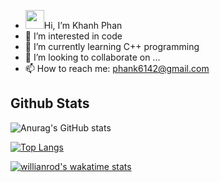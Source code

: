 -  <img src="https://raw.githubusercontent.com/MartinHeinz/MartinHeinz/master/wave.gif" width="30px">Hi, I’m Khanh Phan
- 👀 I’m interested in code
- 🌱 I’m currently learning C++ programming
- 💞️ I’m looking to collaborate on ...
- 📫 How to reach me: phank6142@gmail.com

## Github Stats

![Anurag's GitHub stats](https://github-readme-stats.vercel.app/api?username=KhanhPhan8225&show_icons=true&theme=radical)

[![Top Langs](https://github-readme-stats.vercel.app/api/top-langs/?username=KhanhPhan8225)](https://github.com/anuraghazra/github-readme-stats)

[![willianrod's wakatime stats](https://github-readme-stats.vercel.app/api/wakatime?username=KhanhPhan8225)](https://github.com/anuraghazra/github-readme-stats)




<!---
KhanhPhan8225/KhanhPhan8225 is a ✨ special ✨ repository because its `README.md` (this file) appears on your GitHub profile.
You can click the Preview link to take a look at your changes.
--->
